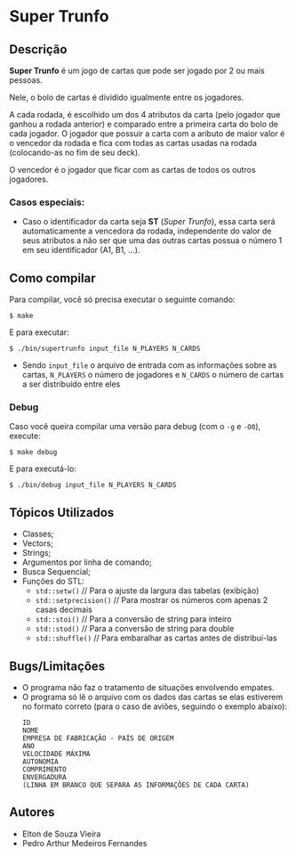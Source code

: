 # Super Trunfo

## Descrição
**Super Trunfo** é um jogo de cartas que pode ser jogado por 2 ou mais pessoas.

Nele, o bolo de cartas é dividido igualmente entre os jogadores.

A cada rodada, é escolhido um dos 4 atributos da carta (pelo jogador que ganhou
a rodada anterior) e comparado entre a primeira carta do bolo de cada jogador.
O jogador que possuir a carta com a aributo de maior valor é o vencedor da rodada
e fica com todas as cartas usadas na rodada (colocando-as no fim de seu deck).

O vencedor é o jogador que ficar com as cartas de todos os outros jogadores.

### Casos especiais:
 - Caso o identificador da carta seja **ST** (*Super Trunfo*), essa carta será
   automaticamente a vencedora da rodada, independente do valor de seus atributos
   a não ser que uma das outras cartas possua o número 1 em seu identificador (A1, B1, ...).


## Como compilar
Para compilar, você só precisa executar o seguinte comando:

```
$ make
```

E para executar:

```
$ ./bin/supertrunfo input_file N_PLAYERS N_CARDS
```

 * Sendo `input_file` o arquivo de entrada com as informações sobre as cartas,
   `N_PLAYERS` o número de jogadores e `N_CARDS` o número de cartas a ser
   distribuído entre eles

### Debug
Caso você queira compilar uma versão para debug (com o `-g` e `-O0`), execute:

```
$ make debug
```

E para executá-lo:

```
$ ./bin/debug input_file N_PLAYERS N_CARDS
```


## Tópicos Utilizados
 - Classes;
 - Vectors;
 - Strings;
 - Argumentos por linha de comando;
 - Busca Sequencial;
 - Funções do STL:
   - `std::setw()`          // Para o ajuste da largura das tabelas (exibição)
   - `std::setprecision()`  // Para mostrar os números com apenas 2 casas decimais
   - `std::stoi()`          // Para a conversão de string para inteiro
   - `std::stod()`          // Para a conversão de string para double
   - `std::shuffle()`       // Para embaralhar as cartas antes de distribuí-las


## Bugs/Limitações
 - O programa não faz o tratamento de situações envolvendo empates.
 - O programa só lê o arquivo com os dados das cartas se elas estiverem no
   formato correto (para o caso de aviões, seguindo o exemplo abaixo):
    ```
    ID
    NOME
    EMPRESA DE FABRICAÇÃO - PAÍS DE ORIGEM
    ANO
    VELOCIDADE MÁXIMA
    AUTONOMIA
    COMPRIMENTO
    ENVERGADURA
    (LINHA EM BRANCO QUE SEPARA AS INFORMAÇÕES DE CADA CARTA)
    ```


## Autores
 - Elton de Souza Vieira
 - Pedro Arthur Medeiros Fernandes
